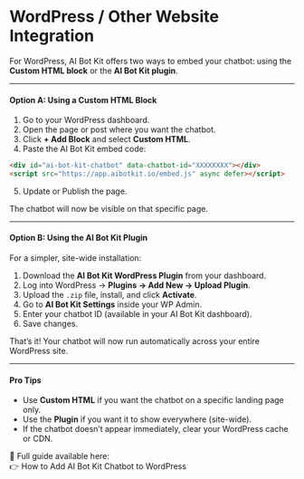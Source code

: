 # WordPress / Other Website Integration

For WordPress, AI Bot Kit offers two ways to embed your chatbot: using the **Custom HTML block** or the **AI Bot Kit plugin**.

***

#### Option A: Using a Custom HTML Block

1. Go to your WordPress dashboard.
2. Open the page or post where you want the chatbot.
3. Click **+ Add Block** and select **Custom HTML**.
4. Paste the AI Bot Kit embed code:

```html
<div id="ai-bot-kit-chatbot" data-chatbot-id="XXXXXXXX"></div>
<script src="https://app.aibotkit.io/embed.js" async defer></script>
```

5. Update or Publish the page.

The chatbot will now be visible on that specific page.

***

#### Option B: Using the AI Bot Kit Plugin

For a simpler, site-wide installation:

1. Download the **AI Bot Kit WordPress Plugin** from your dashboard.
2. Log into WordPress → **Plugins → Add New → Upload Plugin**.
3. Upload the `.zip` file, install, and click **Activate**.
4. Go to **AI Bot Kit Settings** inside your WP Admin.
5. Enter your chatbot ID (available in your AI Bot Kit dashboard).
6. Save changes.

That’s it! Your chatbot will now run automatically across your entire WordPress site.

***

#### Pro Tips

* Use **Custom HTML** if you want the chatbot on a specific landing page only.
* Use the **Plugin** if you want it to show everywhere (site-wide).
* If the chatbot doesn’t appear immediately, clear your WordPress cache or CDN.

📘 Full guide available here:\
👉 How to Add AI Bot Kit Chatbot to WordPress
